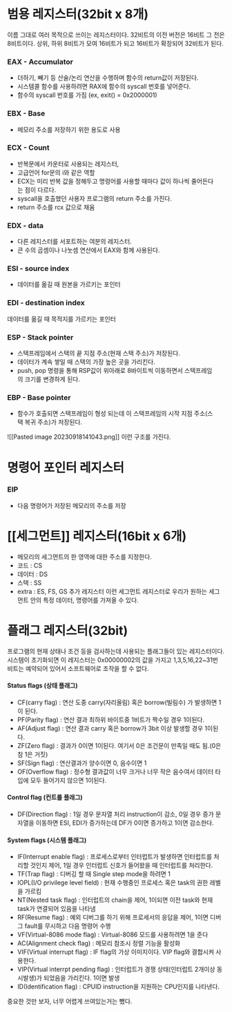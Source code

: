 # 범용 레지스터(32bit x 8개)

이름 그대로 여러 목적으로 쓰이는 레지스터이다. 32비트의 이전 버전은 16비트 그 전은 8비트이다. 상위, 하위 8비트가 모여 16비트가 되고 16비트가 확장되어 32비트가 된다.

### EAX - Accumulator
- 더하기, 빼기 등 산술/논리 연산을 수행하며 함수의 return값이 저장된다. 
- 시스템콜 함수를 사용하려면 RAX에 함수의 syscall 번호를 넣어준다. 
- 함수의 syscall 번호를 가짐 (ex, exit() = 0x2000001)

### EBX - Base
- 메모리 주소를 저장하기 위한 용도로 사용

### ECX - Count
- 반복문에서 카운터로 사용되는 레지스터, 
- 고급언어 for문의 i와 같은 역할 
- ECX는 미리 반복 값을 정해두고 명령어를 사용할 때마다 값이 하나씩 줄어든다는 점이 다르다. 
- syscall을 호출했던 사용자 프로그램의 return 주소를 가진다. 
- return 주소를 rcx 값으로 채움

### EDX - data
- 다른 레지스터를 서포트하는 여분의 레지스터. 
- 큰 수의 곱셈이나 나눗셈 연산에서 EAX와 함께 사용된다.

### ESI - source index
- 데이터를 옮길 때 원본을 가르키는 포인터

### EDI - destination index 
데이터를 옮길 때 목적지를 가르키는 포인터

### ESP - Stack pointer
- 스택프레임에서 스택의 끝 지점 주소(현재 스택 주소)가 저장된다. 
- 데이터가 계속 쌓일 때 스택의 가장 높은 곳을 가리킨다. 
- push, pop 명령을 통해 RSP값이 위아래로 8바이트씩 이동하면서 스택프레임의 크기를 변경하게 된다.

### EBP - Base pointer
- 함수가 호출되면 스택프레임이 형성 되는데 이 스택프레임의 시작 지점 주소(스택 복귀 주소)가 저장된다.

![[Pasted image 20230918141043.png]]
이런 구조를 가진다.

# 명령어 포인터 레지스터
### EIP
- 다음 명령어가 저장된 메모리의 주소를 저장

# [[세그먼트]] 레지스터(16bit x 6개)
- 메모리의 세그먼트의 한 영역에 대한 주소를 지정한다.
- 코드 : CS 
- 데이터 : DS 
- 스택 : SS 
- extra : ES, FS, GS 추가 레지스터
이런 세그먼트 레지스터로 우리가 원하는 세그먼트 안의 특정 데이터, 명령어를 가져올 수 있다.

# 플래그 레지스터(32bit)
프로그램의 현재 상태나 조건 등을 검사하는데 사용되는 플래그들이 있는 레지스터이다. 시스템이 초기화되면 이 레지스터는 0x00000002의 값을 가지고 1,3,5,16,22~31번 비트는 예약되어 있어서 소프트웨어로 조작을 할 수 없다.

#### Status flags (상태 플래그) 
- CF(carry flag) : 연산 도중 carry(자리올림) 혹은 borrow(빌림수) 가 발생하면 1이 된다. 
- PF(Parity flag) : 연산 결과 최하위 바이트중 1비트가 짝수일 경우 1이된다. 
- AF(Adjust flag) : 연산 결과 carry 혹은 borrow가 3bit 이상 발생할 경우 1이된다. 
- ZF(Zero flag) : 결과가 0이면 1이된다. 여기서 0은 조건문이 만족일 때도 됨.(0은 참 1은 거짓) 
- SF(Sign flag) : 연산결과가 양수이면 0, 음수이면 1 
- OF(Overflow flag) : 정수형 결과값이 너무 크거나 너무 작은 음수여서 데이터 타입에 모두 들어가지 않으면 1이된다.

#### Control flag (컨트롤 플래그) 
- DF(Direction flag) : 1일 경우 문자열 처리 instruction이 감소, 0일 경우 증가 문자열을 이동하면 ESI, EDI가 증가하는데 DF가 0이면 증가하고 1이면 감소한다. 
#### System flags (시스템 플래그) 
- IF(Interrupt enable flag) : 프로세스로부터 인터럽트가 발생하면 인터럽트를 처리할 것인지 제어, 1일 경우 인터럽트 신호가 들어왔을 때 인터럽트를 처리한다. 
- TF(Trap flag) : 디버깅 할 때 Single step mode을 하려면 1 
- IOPL(I/O privilege level field) : 현재 수행중인 프로세스 혹은 task의 권한 레벨을 가르킴 
- NT(Nested task flag) : 인터럽트의 chain을 제어, 1이되면 이전 task와 현재 task가 연결되어 있음을 나타냄 
- RF(Resume flag) : 예외 디버그를 하기 위해 프로세서의 응답을 제어, 1이면 디버그 fault를 무시하고 다음 명령어 수행 
- VF(Virtual-8086 mode flag) : Virtual-8086 모드를 사용하려면 1을 준다 
- AC(Alignment check flag) : 메모리 참조시 정렬 기능을 활성화 
- VIF(Virtual interrupt flag) : IF flag의 가상 이미지이다. VIP flag와 결합시켜 사용한다. 
- VIP(Virtual interrpt pending flag) : 인터럽트가 경쟁 상태(인터럽트 2개이상 동시발생)가 되었음을 가리킨다. 1이면 발생 
- ID(Identification flag) : CPUID instruction을 지원하는 CPU인지를 나타낸다.

중요한 것만 보자, 너무 어렵게 쓰여있는거는 뺐다.